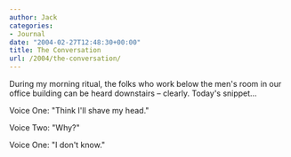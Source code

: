 ```yaml
---
author: Jack
categories:
- Journal
date: "2004-02-27T12:48:30+00:00"
title: The Conversation
url: /2004/the-conversation/
---
```


During my morning ritual, the folks who work below the men's room in our office building can be heard downstairs &#8211; clearly. Today's snippet&#8230;

Voice One: "Think I'll shave my head."

Voice Two: "Why?"

Voice One: "I don't know."